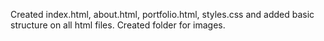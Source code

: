 Created index.html, about.html, portfolio.html, styles.css and added basic structure on all html files.
Created folder for images.